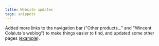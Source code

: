 ```yaml
---
title: Website updates
tags: snippets
---
```


Added more links to the navigation bar ("Other products..." and "Wincent Colaiuta's weblog") to make things easier to find, and updated some other pages ([example](http://typechecked.net/a/support/activation/)).
